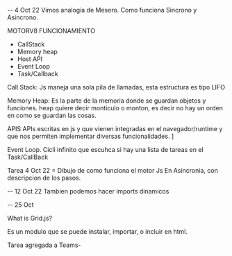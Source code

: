 -- 4 Oct 22
Vimos analogia de Mesero. Como funciona Sincrono y Asincrono.

MOTORV8 FUNCIONAMIENTO

- CallStack
- Memory heap
- Host API
- Event Loop
- Task/Callback

Call Stack:
Js maneja una sola pila de llamadas, esta estructura es tipo LIFO

Memory Heap:
Es la parte de la memoria donde se guardan objetos y funciones.
heap quiere decir monticulo o monton, es decir no hay un orden en como se guardan las cosas.

APIS
APIs escritas en js y que vienen integradas en el navegador/runtime y que nos permiten implementar
diversas funcionalidades. ]

Event Loop.
Cicli infinito que escuhca si hay una lista de tareas en el Task/CallBack

Tarea 4 Oct 22 = Dibujo de como funciona el motor Js En Asincronia, con descripcion de los pasos.

-- 12 Oct 22
Tambien podemos hacer imports dinamicos


-- 25 Oct 

What is Grid.js?

Es un modulo que se puede instalar, importar, o incluir en html.

Tarea agregada a Teams-
